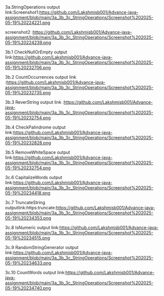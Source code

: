3a.StringOperations output link:Screenshot1:https://github.com/Lakshmisb001/Advance-java-assignment/blob/main/3a_3b_3c_StringOperations/Screenshot%202025-05-19%20224221.png

screenshot2 :https://github.com/Lakshmisb001/Advance-java-assignment/blob/main/3a_3b_3c_StringOperations/Screenshot%202025-05-19%20224239.png

3b.1 CheckNullOrEmpty output link:https://github.com/Lakshmisb001/Advance-java-assignment/blob/main/3a_3b_3c_StringOperations/Screenshot%202025-05-19%20232706.png

3b.2 CountOccurrences output link :https://github.com/Lakshmisb001/Advance-java-assignment/blob/main/3a_3b_3c_StringOperations/Screenshot%202025-05-19%20232735.png

3b.3 ReverString output link :https://github.com/Lakshmisb001/Advance-java-assignment/blob/main/3a_3b_3c_StringOperations/Screenshot%202025-05-19%20232754.png

3b.4 CheckPalindrome output link:https://github.com/Lakshmisb001/Advance-java-assignment/blob/main/3a_3b_3c_StringOperations/Screenshot%202025-05-19%20232828.png


3b.5 RemoveWhiteSpace output link:https://github.com/Lakshmisb001/Advance-java-assignment/blob/main/3a_3b_3c_StringOperations/Screenshot%202025-05-19%20232754.png


3c.6 CapitalizeWords output link:https://github.com/Lakshmisb001/Advance-java-assignment/blob/main/3a_3b_3c_StringOperations/Screenshot%202025-05-19%20234418.png

3c.7 TruncateString outputlink:https:truncate:https://github.com/Lakshmisb001/Advance-java-assignment/blob/main/3a_3b_3c_StringOperations/Screenshot%202025-05-19%20234353.png


3c.8 IsNumeric output link:https://github.com/Lakshmisb001/Advance-java-assignment/blob/main/3a_3b_3c_StringOperations/Screenshot%202025-05-19%20234515.png


3c.9 RandomStringGenerator output link:https://github.com/Lakshmisb001/Advance-java-assignment/blob/main/3a_3b_3c_StringOperations/Screenshot%202025-05-19%20234633.png


3c.10 CountWords output link:https://github.com/Lakshmisb001/Advance-java-assignment/blob/main/3a_3b_3c_StringOperations/Screenshot%202025-05-19%20234740.png








